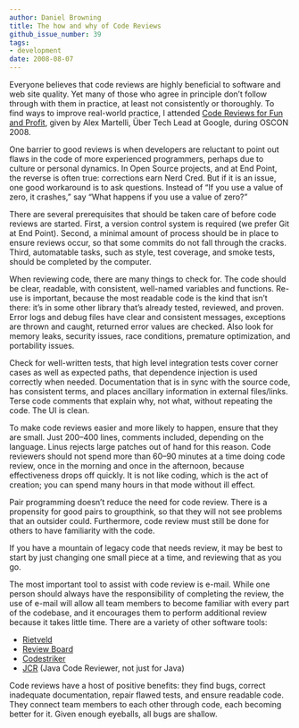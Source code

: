 ```yaml
---
author: Daniel Browning
title: The how and why of Code Reviews
github_issue_number: 39
tags:
- development
date: 2008-08-07
---
```


Everyone believes that code reviews are highly beneficial to software and web site quality. Yet many of those who agree in principle don’t follow through with them in practice, at least not consistently or thoroughly. To find ways to improve real-world practice, I attended [Code Reviews for Fun and Profit](https://conferences.oreilly.com/oscon/oscon2008/public/schedule/detail/2538), given by Alex Martelli, Über Tech Lead at Google, during OSCON 2008.

One barrier to good reviews is when developers are reluctant to point out flaws in the code of more experienced programmers, perhaps due to culture or personal dynamics. In Open Source projects, and at End Point, the reverse is often true: corrections earn Nerd Cred. But if it is an issue, one good workaround is to ask questions. Instead of “If you use a value of zero, it crashes,” say “What happens if you use a value of zero?”

There are several prerequisites that should be taken care of before code reviews are started. First, a version control system is required (we prefer Git at End Point). Second, a minimal amount of process should be in place to ensure reviews occur, so that some commits do not fall through the cracks. Third, automatable tasks, such as style, test coverage, and smoke tests, should be completed by the computer.

When reviewing code, there are many things to check for. The code should be clear, readable, with consistent, well-named variables and functions. Re-use is important, because the most readable code is the kind that isn’t there: it’s in some other library that’s already tested, reviewed, and proven. Error logs and debug files have clear and consistent messages, exceptions are thrown and caught, returned error values are checked. Also look for memory leaks, security issues, race conditions, premature optimization, and portability issues.

Check for well-written tests, that high level integration tests cover corner cases as well as expected paths, that dependence injection is used correctly when needed. Documentation that is in sync with the source code, has consistent terms, and places ancillary information in external files/links. Terse code comments that explain why, not what, without repeating the code. The UI is clean.

To make code reviews easier and more likely to happen, ensure that they are small. Just 200–400 lines, comments included, depending on the language. Linus rejects large patches out of hand for this reason. Code reviewers should not spend more than 60–90 minutes at a time doing code review, once in the morning and once in the afternoon, because effectiveness drops off quickly. It is not like coding, which is the act of creation; you can spend many hours in that mode without ill effect.

Pair programming doesn’t reduce the need for code review. There is a propensity for good pairs to groupthink, so that they will not see problems that an outsider could. Furthermore, code review must still be done for others to have familiarity with the code.

If you have a mountain of legacy code that needs review, it may be best to start by just changing one small piece at a time, and reviewing that as you go.

The most important tool to assist with code review is e-mail. While one person should always have the responsibility of completing the review, the use of e-mail will allow all team members to become familiar with every part of the codebase, and it encourages them to perform additional review because it takes little time. There are a variety of other software tools:

- [Rietveld](https://github.com/rietveld-codereview/rietveld)
- [Review Board](https://www.reviewboard.org/)
- [Codestriker](http://codestriker.sourceforge.net/)
- [JCR](http://jcodereview.sourceforge.net/) (Java Code Reviewer, not just for Java)

Code reviews have a host of positive benefits: they find bugs, correct inadequate documentation, repair flawed tests, and ensure readable code. They connect team members to each other through code, each becoming better for it. Given enough eyeballs, all bugs are shallow.
